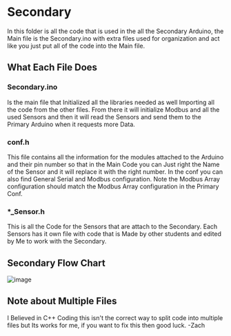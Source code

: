 # Secondary

In this folder is all the code that is used in the all the Secondary Arduino, the Main file is the Secondary.ino with extra files used for organization and act like you just put all of the code into the Main file.

## What Each File Does

### Secondary.ino

Is the main file that Initialized all the libraries needed as well Importing all the code from the other files. From there it will initialize Modbus and all the used Sensors and then it will read the Sensors and send them to the Primary Arduino when it requests more Data.

### conf.h

This file contains all the information for the modules attached to the Arduino and their pin number so that in the Main Code you can Just right the Name of the Sensor and it will replace it with the right number. In the conf you can also find General Serial and Modbus configuration. Note the Modbus Array configuration should match the Modbus Array configuration in the Primary Conf.

### \*\_Sensor.h

This is all the Code for the Sensors that are attach to the Secondary. Each Sensors has it own file with code that is Made by other students and edited by Me to work with the Secondary.

## Secondary Flow Chart

![image](https://github.com/user-attachments/assets/a29f9918-9f8a-46a3-ba9b-2d8d43d42cb9)


## Note about Multiple Files

I Believed in C++ Coding this isn't the correct way to split code into multiple files but Its works for me, if you want to fix this then good luck. -Zach
